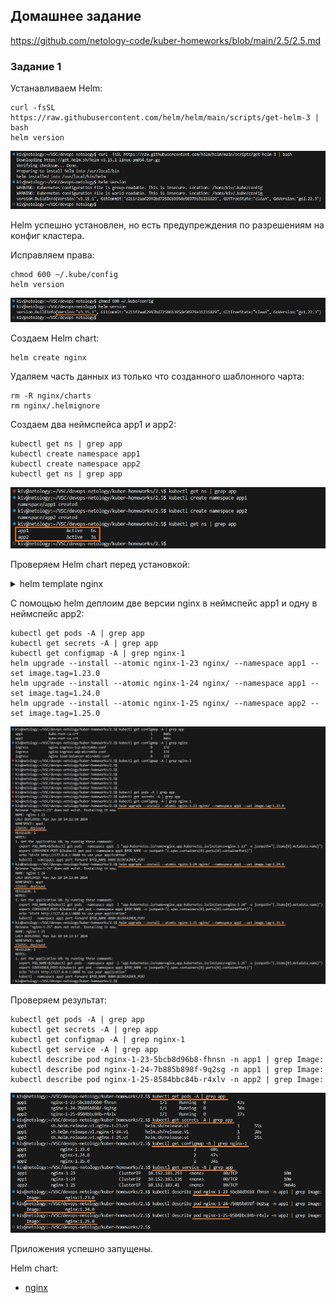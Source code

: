 ## Домашнее задание

https://github.com/netology-code/kuber-homeworks/blob/main/2.5/2.5.md

### Задание 1


Устанавливаем Helm:
```
curl -fsSL https://raw.githubusercontent.com/helm/helm/main/scripts/get-helm-3 | bash
helm version
```

![image](png/helm-version-01.png)

Helm успешно установлен, но есть предупреждения по разрешениям на конфиг кластера.

Исправляем права:
```
chmod 600 ~/.kube/config
helm version
```

![image](png/helm-version-02.png)


Создаем Helm chart:
```
helm create nginx
```

Удаляем часть данных из только что созданного шаблонного чарта:
```
rm -R nginx/charts
rm nginx/.helmignore
```

Создаем два неймспейса app1 и app2:
```
kubectl get ns | grep app
kubectl create namespace app1
kubectl create namespace app2
kubectl get ns | grep app
```

![image](png/namespace.png)

Проверяем Helm chart перед установкой:
<details>
    <summary>helm template nginx</summary>

```yaml
kiv@netology:~/VSC/devops-netology/kuber-homeworks/2.5$ helm template nginx
---
# Source: nginx/templates/serviceaccount.yaml
apiVersion: v1
kind: ServiceAccount
metadata:
name: release-name-nginx
labels:
    helm.sh/chart: nginx-0.1.0
    app.kubernetes.io/name: nginx
    app.kubernetes.io/instance: release-name
    app.kubernetes.io/version: "1.23.0"
    app.kubernetes.io/managed-by: Helm
automountServiceAccountToken: true
---
# Source: nginx/templates/configmap.yaml
apiVersion: v1
kind: ConfigMap
metadata:
name: "nginx-1,14,0"
data:
nginx.conf: |
    worker_processes 1;

    events {
        worker_connections 1024;
    }

    http {
        server {
            listen 80;
            server_name localhost;

            location / {
                root /usr/share/nginx/html;
                index index.html;
            }
        }
    }
index.html: |
    <html>
    <h1>Hello</h1>
    </br>
    <h1>It works</h1>
    </html>
---
# Source: nginx/templates/service.yaml
apiVersion: v1
kind: Service
metadata:
name: release-name-nginx
labels:
    helm.sh/chart: nginx-0.1.0
    app.kubernetes.io/name: nginx
    app.kubernetes.io/instance: release-name
    app.kubernetes.io/version: "1.23.0"
    app.kubernetes.io/managed-by: Helm
spec:
type: ClusterIP
ports:
    - port: 80
    targetPort: http
    protocol: TCP
    name: http
selector:
    app.kubernetes.io/name: nginx
    app.kubernetes.io/instance: release-name
---
# Source: nginx/templates/deployment.yaml
apiVersion: apps/v1
kind: Deployment
metadata:
name: release-name-nginx
labels:
    helm.sh/chart: nginx-0.1.0
    app.kubernetes.io/name: nginx
    app.kubernetes.io/instance: release-name
    app.kubernetes.io/version: "1.23.0"
    app.kubernetes.io/managed-by: Helm
spec:
replicas: 1
selector:
    matchLabels:
    app.kubernetes.io/name: nginx
    app.kubernetes.io/instance: release-name
template:
    metadata:
    labels:
        helm.sh/chart: nginx-0.1.0
        app.kubernetes.io/name: nginx
        app.kubernetes.io/instance: release-name
        app.kubernetes.io/version: "1.23.0"
        app.kubernetes.io/managed-by: Helm
    spec:
    serviceAccountName: release-name-nginx
    securityContext:
        {}
    containers:
        - name: nginx
        securityContext:
            {}
        image: "nginx:1,14,0"
        imagePullPolicy: IfNotPresent
        ports:
            - name: http
            containerPort: 80
            protocol: TCP
        livenessProbe:
            httpGet:
            path: /
            port: http
        readinessProbe:
            httpGet:
            path: /
            port: http
        resources:
            {}
        volumeMounts:
            - mountPath: /etc/nginx/nginx.conf
            name: nginx-conf
            subPath: nginx.conf
            - mountPath: /usr/share/nginx/html/index.html
            name: nginx-conf
            subPath: index.html
    volumes:
        - name: nginx-conf
        configMap:
            name: "nginx-1,14,0"
---
# Source: nginx/templates/tests/test-connection.yaml
apiVersion: v1
kind: Pod
metadata:
name: "release-name-nginx-test-connection"
labels:
    helm.sh/chart: nginx-0.1.0
    app.kubernetes.io/name: nginx
    app.kubernetes.io/instance: release-name
    app.kubernetes.io/version: "1.23.0"
    app.kubernetes.io/managed-by: Helm
annotations:
    "helm.sh/hook": test
spec:
containers:
    - name: wget
    image: busybox
    command: ['wget']
    args: ['release-name-nginx:80']
restartPolicy: Never
```
</details>

С помощью helm деплоим две версии nginx в неймспейс app1 и одну в неймспейс app2:
```
kubectl get pods -A | grep app
kubectl get secrets -A | grep app
kubectl get configmap -A | grep nginx-1
helm upgrade --install --atomic nginx-1-23 nginx/ --namespace app1 --set image.tag=1.23.0
helm upgrade --install --atomic nginx-1-24 nginx/ --namespace app1 --set image.tag=1.24.0
helm upgrade --install --atomic nginx-1-25 nginx/ --namespace app2 --set image.tag=1.25.0
```

![image](png/helm-install-01.png)

Проверяем результат:
```
kubectl get pods -A | grep app
kubectl get secrets -A | grep app
kubectl get configmap -A | grep nginx-1
kubectl get service -A | grep app
kubectl describe pod nginx-1-23-5bcb8d96b8-fhnsn -n app1 | grep Image:
kubectl describe pod nginx-1-24-7b885b898f-9q2sg -n app1 | grep Image:
kubectl describe pod nginx-1-25-8584bbc84b-r4xlv -n app2 | grep Image:
```

![image](png/helm-install-02.png)

Приложения успешно запущены.

Helm chart:
- [nginx](nginx)
